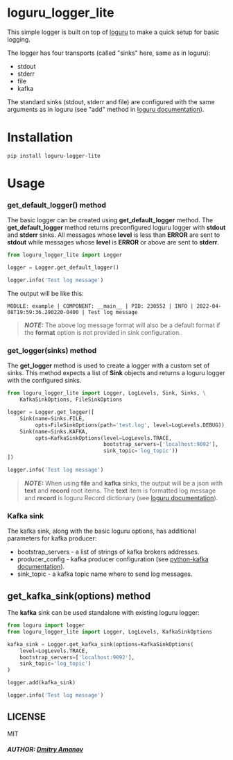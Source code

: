 # loguru_logger_lite

This simple logger is built on top of [loguru](https://github.com/Delgan/loguru) to make a quick setup for basic
logging.

The logger has four transports (called "sinks" here, same as in loguru):

- stdout
- stderr
- file
- kafka

The standard sinks (stdout, stderr and file) are configured with the same arguments as in loguru (see "add" method
in [loguru documentation](https://loguru.readthedocs.io/en/stable/api/logger.html)).

# Installation

```
pip install loguru-logger-lite
```

# Usage

### get_default_logger() method

The basic logger can be created using **get_default_logger** method. The **get_default_logger** method returns
preconfigured loguru logger with **stdout** and **stderr** sinks. All messages whose **level** is less than **ERROR**
are sent to **stdout** while messages whose **level** is **ERROR** or above are sent to **stderr**.

```python
from loguru_logger_lite import Logger

logger = Logger.get_default_logger()

logger.info('Test log message')
```

The output will be like this:

```
MODULE: example | COMPONENT: __main__ | PID: 230552 | INFO | 2022-04-08T19:59:36.290220-0400 | Test log message
```

> **_NOTE:_** The above log message format will also be a default format if the **format** option is not provided in sink configuration.

### get_logger(sinks) method

The **get_logger** method is used to create a logger with a custom set of sinks. This method expects a list of **Sink**
objects and returns a loguru logger with the configured sinks.

```python
from loguru_logger_lite import Logger, LogLevels, Sink, Sinks, \
    KafkaSinkOptions, FileSinkOptions

logger = Logger.get_logger([
    Sink(name=Sinks.FILE,
         opts=FileSinkOptions(path='test.log', level=LogLevels.DEBUG)),
    Sink(name=Sinks.KAFKA,
         opts=KafkaSinkOptions(level=LogLevels.TRACE,
                               bootstrap_servers=['localhost:9092'],
                               sink_topic='log_topic'))
])

logger.info('Test log message')
```

> **_NOTE:_** When using **file** and **kafka** sinks, the output will be a json with **text** and **record** root items.
> The **text** item is formatted log message and **record** is loguru Record dictionary (see [loguru documentation](https://loguru.readthedocs.io/en/stable/api/logger.html)).

### Kafka sink
The kafka sink, along with the basic loguru options, has additional parameters for kafka producer:

- bootstrap_servers - a list of strings of kafka brokers addresses.
- producer_config - kafka producer configuration (see [python-kafka documentation](https://kafka-python.readthedocs.io/en/master/apidoc/KafkaProducer.html)).
- sink_topic - a kafka topic name where to send log messages.

## get_kafka_sink(options) method

The **kafka** sink can be used standalone with existing loguru logger:
```python
from loguru import logger
from loguru_logger_lite import Logger, LogLevels, KafkaSinkOptions

kafka_sink = Logger.get_kafka_sink(options=KafkaSinkOptions(
    level=LogLevels.TRACE,
    bootstrap_servers=['localhost:9092'],
    sink_topic='log_topic')
)

logger.add(kafka_sink)

logger.info('Test log message')
```

## LICENSE

MIT

##### AUTHOR: [Dmitry Amanov](https://github.com/doctor3030)
